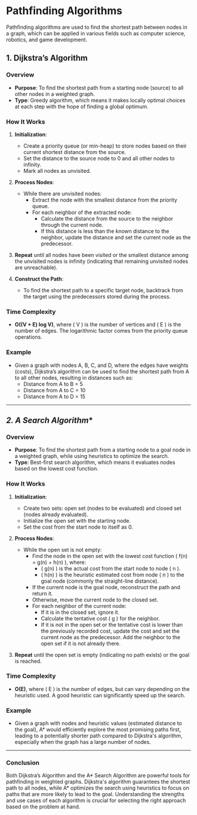 # **Pathfinding Algorithms**

Pathfinding algorithms are used to find the shortest path between nodes in a graph, which can be applied in various fields such as computer science, robotics, and game development.

## **1. Dijkstra’s Algorithm**

### **Overview**
- **Purpose**: To find the shortest path from a starting node (source) to all other nodes in a weighted graph.
- **Type**: Greedy algorithm, which means it makes locally optimal choices at each step with the hope of finding a global optimum.

### **How It Works**
1. **Initialization**:
   - Create a priority queue (or min-heap) to store nodes based on their current shortest distance from the source.
   - Set the distance to the source node to 0 and all other nodes to infinity.
   - Mark all nodes as unvisited.

2. **Process Nodes**:
   - While there are unvisited nodes:
     - Extract the node with the smallest distance from the priority queue.
     - For each neighbor of the extracted node:
       - Calculate the distance from the source to the neighbor through the current node.
       - If this distance is less than the known distance to the neighbor, update the distance and set the current node as the predecessor.

3. **Repeat** until all nodes have been visited or the smallest distance among the unvisited nodes is infinity (indicating that remaining unvisited nodes are unreachable).

4. **Construct the Path**:
   - To find the shortest path to a specific target node, backtrack from the target using the predecessors stored during the process.

### **Time Complexity**
- **O((V + E) log V)**, where \( V \) is the number of vertices and \( E \) is the number of edges. The logarithmic factor comes from the priority queue operations.

### **Example**
- Given a graph with nodes A, B, C, and D, where the edges have weights (costs), Dijkstra’s algorithm can be used to find the shortest path from A to all other nodes, resulting in distances such as:
  - Distance from A to B = 5
  - Distance from A to C = 10
  - Distance from A to D = 15

---

## **2. A* Search Algorithm**

### **Overview**
- **Purpose**: To find the shortest path from a starting node to a goal node in a weighted graph, while using heuristics to optimize the search.
- **Type**: Best-first search algorithm, which means it evaluates nodes based on the lowest cost function.

### **How It Works**
1. **Initialization**:
   - Create two sets: open set (nodes to be evaluated) and closed set (nodes already evaluated).
   - Initialize the open set with the starting node.
   - Set the cost from the start node to itself as 0.

2. **Process Nodes**:
   - While the open set is not empty:
     - Find the node in the open set with the lowest cost function \( f(n) = g(n) + h(n) \), where:
       - \( g(n) \) is the actual cost from the start node to node \( n \).
       - \( h(n) \) is the heuristic estimated cost from node \( n \) to the goal node (commonly the straight-line distance).
     - If the current node is the goal node, reconstruct the path and return it.
     - Otherwise, move the current node to the closed set.
     - For each neighbor of the current node:
       - If it is in the closed set, ignore it.
       - Calculate the tentative cost \( g \) for the neighbor.
       - If it is not in the open set or the tentative cost is lower than the previously recorded cost, update the cost and set the current node as the predecessor. Add the neighbor to the open set if it is not already there.

3. **Repeat** until the open set is empty (indicating no path exists) or the goal is reached.

### **Time Complexity**
- **O(E)**, where \( E \) is the number of edges, but can vary depending on the heuristic used. A good heuristic can significantly speed up the search.

### **Example**
- Given a graph with nodes and heuristic values (estimated distance to the goal), A* would efficiently explore the most promising paths first, leading to a potentially shorter path compared to Dijkstra's algorithm, especially when the graph has a large number of nodes.

---

### **Conclusion**

Both Dijkstra’s Algorithm and the A* Search Algorithm are powerful tools for pathfinding in weighted graphs. Dijkstra's algorithm guarantees the shortest path to all nodes, while A* optimizes the search using heuristics to focus on paths that are more likely to lead to the goal. Understanding the strengths and use cases of each algorithm is crucial for selecting the right approach based on the problem at hand.
